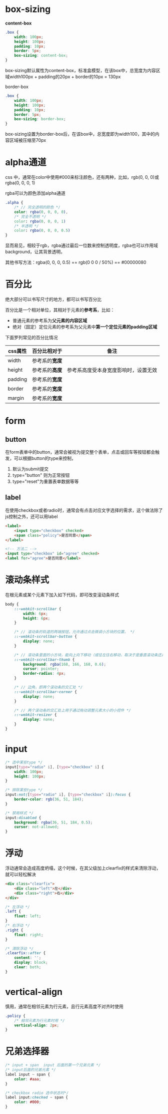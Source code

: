 # box-sizing	

**content-box**

```css
.box {
	width: 100px;
	height: 100px;
	padding: 10px;
	border: 5px;
	box-sizing: content-box;
}
```

box-sizing默认属性为content-box，标准盒模型，在该box中，总宽度为内容区域width100px + padding的20px + border的10px = 130px

border-box

```css
.box {
	width: 100px;
	height: 100px;
	padding: 10px;
	border: 5px;
	box-sizing: border-box;
}
```

box-sizing设置为border-box后，在该box中，总宽度即为width100，其中的内容区域被压缩至70px

# alpha通道

css 中，通常在color中使用#000来标注颜色，还有两种，比如，rgb(0, 0, 0)或rgba(0, 0, 0, 1)

rgba可以为颜色添加alpha通道

```css
.alpha {
	/* // 完全透明的颜色 */
	color: rgba(0, 0, 0, 0),
    /* 完全不透明 */
	color: rgba(0, 0, 0, 1)
	/* 半透明 */
	color: rgba(0, 0, 0, 0.5)
}
```

显而易见，相较于rgb，rgba通过最后一位数来控制透明度，rgba也可以作用域background，让其背景透明，

其他书写方法：rgba(0, 0, 0, 0.5) == rgb(0 0 0 / 50%) == #00000080

# 百分比

绝大部分可以书写尺寸的地方，都可以书写百分比

百分比是一个相对单位，其相对于元素的**参考系**，比如：

- 普通元素的参考系为**父元素的内容区域**
- 绝对（固定）定位元素的参考系为父元素中**第一个定位元素的padding区域**

下面罗列常见的百分比情况

| css属性 | 百分比相对于     | 备注                                 |
| ------- | ---------------- | ------------------------------------ |
| width   | 参考系的**宽度** |                                      |
| height  | 参考系的**高度** | 参考系高度受本身宽度影响时，设置无效 |
| padding | 参考系的**宽度** |                                      |
| border  | 参考系的**宽度** |                                      |
| margin  | 参考系的**宽度** |                                      |

# form

## button

在form表单中的button，通常会被视为提交整个表单，点击或回车等按钮都会触发，可以根据button的type来控制，

1. 默认为submit提交
2. type="button" 则为正常按钮
3. type="reset"为重置表单数据等等

## label	

在使用checkbox或者radio时，通常会有点击对应文字选择的需求，这个做法除了js控制之外，还可以用label

```html
<label>
    <input type="checkbox" checked>
    <span class="policy">是否同意</span>
</label>

<!-- 方法二 -->
<input type="checkbox" id="agree" checked>
<label for="agree">是否同意</label>
```



# 滚动条样式

在根元素或某个元素下加入如下代码，即可改变滚动条样式

```css
body {
    ::-webkit-scrollbar {
        width: 6px;
        height: 6px;
    }

    /* // 滚动条的轨道的两端按钮，允许通过点击微调小方块的位置。 */
    ::-webkit-scrollbar-button {
        display: none;
    }

    /* // 滚动条里面的小方块，能向上向下移动（或往左往右移动，取决于是垂直滚动条还是水平滚动条） */
    ::-webkit-scrollbar-thumb {
        background: rgba(168, 166, 168, 0.6);
        cursor: pointer;
        border-radius: 4px;
    }

    /* // 边角，即两个滚动条的交汇处 */
    ::-webkit-scrollbar-corner {
        display: none;
    }

    /* // 两个滚动条的交汇处上用于通过拖动调整元素大小的小控件 */
    ::-webkit-resizer {
        display: none;
    }
}
```



# input

```css
/* 选中某些type */
input[type="radio" i], [type="checkbox" i] {
    width: 100px;
    height: 100px;
}

/* 排除某些type */
input:not([type="radio" i], [type="checkbox" i]):focus {
    border-color: rgb(36, 51, 184);
}

/* 禁用样式 */
input:disabled {
    background: rgba(36, 51, 184, 0.5);
    cursor: not-allowed;
}
```



# 浮动

浮动通常会造成高度坍塌，这个时候，在其父级加上clearfix的样式来清除浮动，就可以轻松解决

```html
<div class="clearfix">
    <div class="left">左</div>
    <div class="right">右</div>
</div>
```

```css
/* 左浮动 */
.left {
    float: left;
}
/* 右浮动 */
.right {
    float: right;
}

/* 清除浮动 */
.clearfix::after {
    content: '';
    display: block;
    clear: both;
}
```

# vertical-align	

慎用，通常在相邻元素为行元素，且行元素高度不对齐时使用

```css
.policy {
    /* 相邻元素为行元素时用 */
    vertical-align: 2px;
}
```



# 兄弟选择器

```css
/* input + span  input 后面的第一个兄弟元素 */
/* input后面的兄弟元素 */
label input ~ span {
    color: #aaa;
}

/* checkbox radio 选中状态时*/
label input:checked ~ span {
    color: #000;
}
```

